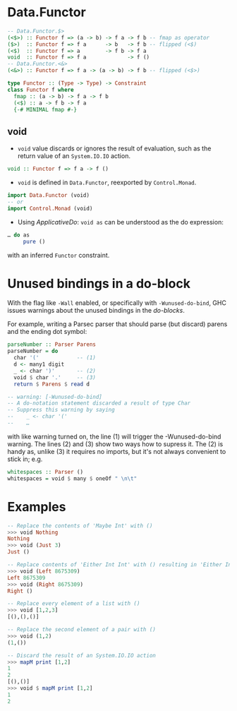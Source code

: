 # Data.Functor

```hs
-- Data.Functor.$>
(<$>) :: Functor f => (a -> b) -> f a -> f b -- fmap as operator
($>)  :: Functor f => f a      -> b   -> f b -- flipped (<$)
(<$)  :: Functor f => a        -> f b -> f a
void  :: Functor f => f a             -> f ()
-- Data.Functor.<&>
(<&>) :: Functor f => f a -> (a -> b) -> f b -- flipped (<$>)

type Functor :: (Type -> Type) -> Constraint
class Functor f where
  fmap :: (a -> b) -> f a -> f b
  (<$) :: a -> f b -> f a
  {-# MINIMAL fmap #-}
```

## void

* `void` value discards or ignores the result of evaluation,
  such as the return value of an `System.IO.IO` action.

```hs
void :: Functor f => f a -> f ()
```

* `void` is defined in `Data.Functor`, reexported by `Control.Monad`.

```hs
import Data.Functor (void)
-- or
import Control.Monad (void)
```


* Using *ApplicativeDo*: `void as` can be understood as the do expression:

```hs
… do as
     pure ()
```

with an inferred `Functor` constraint.

# Unused bindings in a do-block

With the flag like `-Wall` enabled, or specifically with `-Wunused-do-bind`, GHC issues warnings about the unused bindings in the *do-blocks*.

For example, writing a Parsec parser that should parse (but discard) parens and the ending dot symbol:

```hs
parseNumber :: Parser Parens
parseNumber = do
  char '('            -- (1)
  d <- many1 digit
  _ <- char ')'       -- (2)
  void $ char '.'     -- (3)
  return $ Parens $ read d

-- warning: [-Wunused-do-bind]
-- A do-notation statement discarded a result of type Char
-- Suppress this warning by saying
--    _ <- char '('
--    …
```

with like warning turned on, the line (1) will trigger the -Wunused-do-bind warning. The lines (2) and (3) show two ways how to supress it. The (2) is handy as, unlike (3) it requires no imports, but it's not always convenient to stick in; e.g.

```hs
whitespaces :: Parser ()
whitespaces = void $ many $ oneOf " \n\t"
```


# Examples

```hs
-- Replace the contents of 'Maybe Int' with ()
>>> void Nothing
Nothing
>>> void (Just 3)
Just ()

-- Replace contents of 'Either Int Int' with () resulting in 'Either Int ()'
>>> void (Left 8675309)
Left 8675309
>>> void (Right 8675309)
Right ()

-- Replace every element of a list with ()
>>> void [1,2,3]
[(),(),()]

-- Replace the second element of a pair with ()
>>> void (1,2)
(1,())

-- Discard the result of an System.IO.IO action
>>> mapM print [1,2]
1
2
[(),()]
>>> void $ mapM print [1,2]
1
2
```

